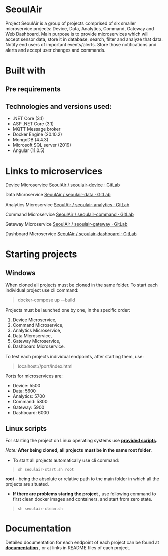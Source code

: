 # SeoulAir
Project SeoulAir is a group of projects comprised of six smaller microservice projects: Device, Data, Analytics, Command, Gateway and Web Dashboard. 
Main purpose is to provide microservices which will accept sensor data, store it in database, search, filter and analyze that data. Notify end users of important events/alerts. Store those notifications and alerts and accept user changes and commands.

# Built with 

## Pre requirements


## Technologies and versions used:
- .NET Core (3.1)
- ASP .NET Core (3.1)
- MQTT Message broker
- Docker Engine (20.10.2)
- MongoDB (4.4.3)
- Microsoft SQL server (2019)
- Angular (11.0.5)

# Links to microservices
Device Microservice
[SeoulAir / seoulair-device · GitLab](https://gitlab.com/seoulair/seoulair-device)

Data Microservice 
[SeoulAir / seoulair-data · GitLab](https://gitlab.com/seoulair/seoulair-data)

Analytics Microservice 
[SeoulAir / seoulair-analytics · GitLab](https://gitlab.com/seoulair/seoulair-analytics)

Command Microservice 
[SeoulAir / seoulair-command · GitLab](https://gitlab.com/seoulair/seoulair-command)

Gateway Microservice
[SeoulAir / seoulair-gateway · GitLab](https://gitlab.com/seoulair/seoulair-gateway)

Dashboard Microservice
[SeoulAir / seoulair-dashboard · GitLab](https://gitlab.com/seoulair/seoulair-dashboard)


# Starting projects
 
 ## Windows
 When cloned all projects must be cloned in the same folder. 
 To start each individual project use cli command:   
 >docker-compose up --build
 
 Projects must be launched one by one, in the specific order: 
1. Device Microservice, 
2. Command Microservice, 
3. Analytics Microservice, 
4. Data Microservice, 
5. Gateway Microservice, 
6. Dashboard Microservice.

To test each projects individual endpoints, after starting them, use: 
>localhost://port/index.html
	
Ports for microservices are:
- Device: 5500
- Data: 5600
- Analytics: 5700
- Command: 5800
- Gateway: 5900
- Dashboard: 6000

## Linux scripts
For starting the project on Linux operating systems use **[provided scripts](https://gitlab.com/seoulair/seoulair-documentation/-/tree/master/shell-scripts)**.

*Note:* **After being cloned, all projects must be in the same root folder.**

- To start all projects automatically use cli command: 
>```sh seoulair-start.sh root```

**root** - being the absolute or relative path to the main folder in which all the projects are situated.

- __If there are problems staring the project__ , use following command to first clean docker images and containers, and start from zero state.
>```sh seoulair-clean.sh```


# Documentation
Detailed documentation for each endpoint of each project can be found at **[documentation](https://gitlab.com/seoulair/seoulair-documentation/-/tree/master/open-api)** , or at links in README files of each project.

